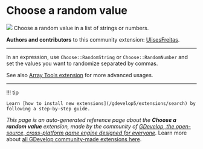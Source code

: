 # Choose a random value

<img src="https://resources.gdevelop-app.com/assets/Icons/dice-multiple.svg" class="extension-icon"></img>
Choose a random value in a list of strings or numbers.

**Authors and contributors** to this community extension: [UlisesFreitas](https://gd.games/UlisesFreitas).

---

In an expression, use `Choose::RandomString` or `Choose::RandomNumber` and set the values you want to randomize separated by commas.

See also [Array Tools extension](https://wiki.gdevelop.io/gdevelop5/extensions/array-tools/reference) for more advanced usages.

---

!!! tip

    Learn [how to install new extensions](/gdevelop5/extensions/search) by following a step-by-step guide.

*This page is an auto-generated reference page about the **Choose a random value** extension, made by the community of [GDevelop, the open-source, cross-platform game engine designed for everyone](https://gdevelop.io/).* Learn more about [all GDevelop community-made extensions here](/gdevelop5/extensions).